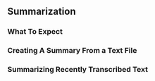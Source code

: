 ## Summarization ##
### What To Expect ###
### Creating A Summary From a Text File ###
### Summarizing Recently Transcribed Text ###
